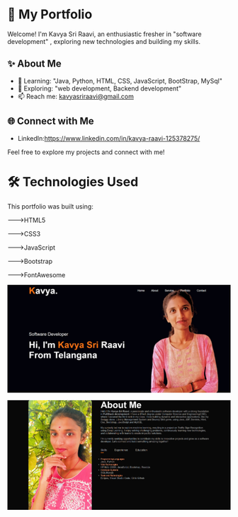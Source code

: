 # 🌟 My Portfolio

Welcome! I'm Kavya Sri Raavi, an enthusiastic fresher in  "software development" , exploring new technologies and building my skills.


## ✨ About Me
- 🌱 Learning:  "Java, Python, HTML, CSS, JavaScript, BootStrap, MySql"
- 🔎 Exploring:  "web development, Backend development"
- 📫 Reach me: kavyasriraavi@gmail.com


## 🌐 Connect with Me
- LinkedIn:https://www.linkedin.com/in/kavya-raavi-125378275/


Feel free to explore my projects and connect with me!


# 🛠️ Technologies Used #

This portfolio was built using:

--->HTML5

--->CSS3

--->JavaScript

--->Bootstrap

--->FontAwesome

![image alt](https://github.com/Sri-kav/My-Portfolio/blob/36aaf0bf67919ef28c9aefce3b65aa0e350b24a8/Screenshot%202025-03-30%20222915.png)

![image alt](https://github.com/Sri-kav/My-Portfolio/blob/f76bd4963faaeff2cfc524551405384ef84062da/Screenshot%202025-03-30%20223133.png)
